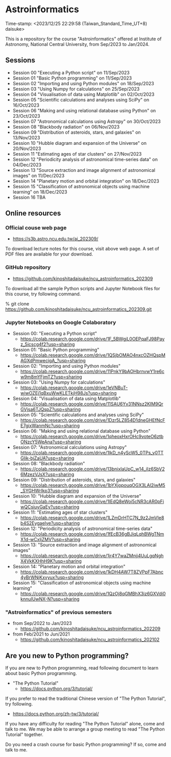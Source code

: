 # Astroinformatics

Time-stamp: <2023/12/25 22:29:58 (Taiwan_Standard_Time_UT+8) daisuke>

This is a repository for the course "Astroinformatics" offered at Institute of Astronomy, National Central University, from Sep/2023 to Jan/2024.

## Sessions

- Session 00 "Executing a Python script" on 11/Sep/2023
- Session 01 "Basic Python programming" on 11/Sep/2023
- Session 02 "Importing and using Python modules" on 18/Sep/2023
- Session 03 "Using Numpy for calculations" on 25/Sep/2023
- Session 04 "Visualisation of data using Matplotlib" on 02/Oct/2023
- Session 05 "Scientific calculations and analyses using SciPy" on 16/Oct/2023
- Session 06 "Making and using relational database using Python" on 23/Oct/2023
- Session 07 "Astronomical calculations using Astropy" on 30/Oct/2023
- Session 08 "Blackbody radiation" on 06/Nov/2023
- Session 09 "Distribution of asteroids, stars, and galaxies" on 13/Nov/2023
- Session 10 "Hubble diagram and expansion of the Universe" on 20/Nov/2023
- Session 11 "Estimating ages of star clusters" on 27/Nov/2023
- Session 12 "Periodicity analysis of astronomical time-series data" on 04/Dec/2023
- Session 13 "Source extraction and image alignment of astronomical images" on 11/Dec/2023
- Session 14 "Planetary motion and orbital integration" on 18/Dec/2023
- Session 15 "Classification of astronomical objects using machine learning" on 18/Dec/2023
- Session 16 TBA

## Online resources

### Official couse web page

- https://s3b.astro.ncu.edu.tw/ai_202309/

To download lecture notes for this course, visit above web page. A set of PDF files are available for your download.

### GitHub repository

- https://github.com/kinoshitadaisuke/ncu_astroinformatics_202309

To download all the sample Python scripts and Jupyter Notebook files for this course, try following command.

% git clone https://github.com/kinoshitadaisuke/ncu_astroinformatics_202309.git

### Jupyter Notebooks on Google Colaboratory

- Session 00: "Executing a Python script"
  - https://colab.research.google.com/drive/1F_5BWgjL0OEPqaFJ98Payz_5icscg4f2?usp=sharing
- Session 01: "Basic Python programming"
  - https://colab.research.google.com/drive/1QSjbOMAO4nxcOZHQspMAGXdPmwecigA_?usp=sharing
- Session 02: "Importing and using Python modules"
  - https://colab.research.google.com/drive/11PnkY9bAOHbrnvwY1re6cw9m8mYFjmTZ?usp=sharing
- Session 03: "Using Numpy for calculations"
  - https://colab.research.google.com/drive/1eVNBuT-wiwOZEj1qBxuWwKLETkjH98Js?usp=sharing
- Session 04: "Visualisation of data using Matplotlib"
  - https://colab.research.google.com/drive/11SAU6Yv31NNsz2KIM9QrGVjsa6TJQspZ?usp=sharing
- Session 05: "Scientific calculations and analyses using SciPy"
  - https://colab.research.google.com/drive/1Dzr5LZ854D1dneGHEfNcFE7gixWanmNc?usp=sharing
- Session 06: "Making and using relational database using Python"
  - https://colab.research.google.com/drive/1qheoxHxrOHc9voteO6ztbONzcY5WeAna?usp=sharing
- Session 07: "Astronomical calculations using Astropy"
  - https://colab.research.google.com/drive/1lkD_n4yScW5_0TPs_y0TTGlik-bjZaUA?usp=sharing
- Session 08: "Blackbody radiation"
  - https://colab.research.google.com/drive/13bnixIaUpC_w14_iIz6SbV26MzezVJsX?usp=sharing
- Session 09: "Distribution of asteroids, stars, and galaxies"
  - https://colab.research.google.com/drive/1bYXjopouqOGX3LAl2iwM5_SYGHWrIkp3?usp=sharing
- Session 10: "Hubble diagram and expansion of the Universe"
  - https://colab.research.google.com/drive/1IEdQ8eWoi5cNR3cAR0pFiwQCsiuyGaEy?usp=sharing
- Session 11: "Estimating ages of star clusters"
  - https://colab.research.google.com/drive/1LZmDrHTC7N_9z2JmVIe8b4S2EygaeIye?usp=sharing
- Session 12: "Periodicity analysis of astronomical time-series data"
  - https://colab.research.google.com/drive/1fEcB36gBJiqLqhBWgTNmX1d-wCxljZMV?usp=sharing
- Session 13: "Source extraction and image alignment of astronomical images"
  - https://colab.research.google.com/drive/1jr4Y7waZMnji4UuLgqNghX4VkKXHhH9K?usp=sharing
- Session 14: "Planetary motion and orbital integration"
  - https://colab.research.google.com/drive/1kDH4AW7T8ZVPpF7Abnc4yBrWNjKxvyux?usp=sharing
- Session 15: "Classification of astronomical objects using machine learning"
  - https://colab.research.google.com/drive/1QzOj8qGMBhX3iz6GXVdi0knnuIUwNX-N?usp=sharing

### "Astroinformatics" of previous semesters

- from Sep/2022 to Jan/2023
  - https://github.com/kinoshitadaisuke/ncu_astroinformatics_202209
- from Feb/2021 to Jun/2021
  - https://github.com/kinoshitadaisuke/ncu_astroinformatics_202102

## Are you new to Python programming?

If you are new to Python programming, read following document to learn about basic Python programming.

- "The Python Tutorial"
  - https://docs.python.org/3/tutorial/

If you prefer to read the traditional Chinese version of "The Python Tutorial", try following.

- https://docs.python.org/zh-tw/3/tutorial/

If you have any difficulty for reading "The Python Tutorial" alone, come and talk to me. We may be able to arrange a group meeting to read "The Python Tutorial" together.

Do you need a crash course for basic Python programming? If so, come and talk to me.
